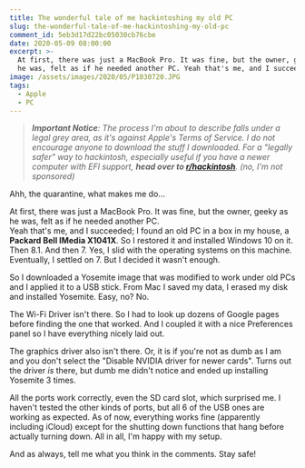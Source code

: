 ```yaml
---
title: The wonderful tale of me hackintoshing my old PC
slug: the-wonderful-tale-of-me-hackintoshing-my-old-pc
comment_id: 5eb3d17d22bc05030cb76cbe
date: 2020-05-09 08:00:00
excerpt: >-
  At first, there was just a MacBook Pro. It was fine, but the owner, geeky as
  he was, felt as if he needed another PC. Yeah that's me, and I succeeded.
image: /assets/images/2020/05/P1030720.JPG
tags:
  - Apple
  - PC
---
```


<!--kg-card-begin: html-->

> ***Important Notice**\: The process I'm about to describe falls under a legal grey area, as it's against Apple's Terms of Service. I do not encourage anyone to download the stuff I downloaded. For a "legally safer" way to hackintosh, especially useful if you have a newer computer with EFI support, **head over to [r/hackintosh](https://reddit.com/r/hackintosh)**. (no, I'm not sponsored)*<!--kg-card-end: html-->

Ahh, the quarantine, what makes me do...

At first, there was just a MacBook Pro. It was fine, but the owner, geeky as he was, felt as if he needed another PC.<br>Yeah that's me, and I succeeded; I found an old PC in a box in my house, a **Packard Bell IMedia X1041X**. So I restored it and installed Windows 10 on it. Then 8.1. And then 7. Yes, I slid with the operating systems on this machine. Eventually, I settled on 7. But I decided it wasn't enough.

So I downloaded a Yosemite image that was modified to work under old PCs and I applied it to a USB stick. From Mac I saved my data, I erased my disk and installed Yosemite. Easy, no? No.

The Wi-Fi Driver isn't there. So I had to look up dozens of Google pages before finding the one that worked. And I coupled it with a nice Preferences panel so I have everything nicely laid out.

The graphics driver also isn't there. Or, it is if you're not as dumb as I am and you don't select the "Disable NVIDIA driver for newer cards". Turns out the driver *is* there, but dumb me didn't notice and ended up installing Yosemite 3 times.

All the ports work correctly, even the SD card slot, which surprised me. I haven't tested the other kinds of ports, but all 6 of the USB ones are working as expected. As of now, everything works fine (apparently including iCloud) except for the shutting down functions that hang before actually turning down. All in all, I'm happy with my setup.

And as always, tell me what you think in the comments. Stay safe\!